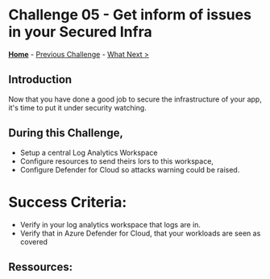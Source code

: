 # Challenge 05 - Get inform of issues in your Secured Infra

**[Home](../README.md)** - [Previous Challenge](../Challenge%204/Challenge4.md) - [What Next >](../whatnext.md)

## Introduction

Now that you have done a good job to secure the infrastructure of your app, it's time to put it under security watching.

## During this Challenge,
- Setup a central Log Analytics Workspace
- Configure resources to send theirs lors to this workspace,
- Configure Defender for Cloud so attacks warning could be raised.

# Success Criteria:
- Verify in your log analytics workspace that logs are in.
- Verify that in Azure Defender for Cloud, that your workloads are seen as covered

## Ressources:
